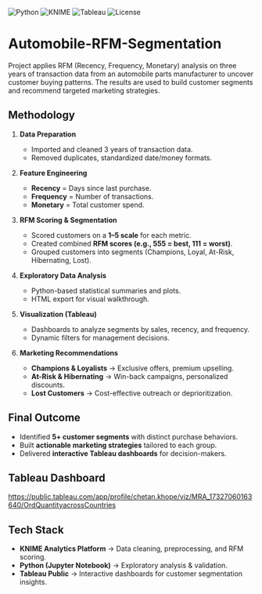 ![Python](https://img.shields.io/badge/Python-3.9-blue?logo=python)
![KNIME](https://img.shields.io/badge/KNIME-Analytics-yellow?logo=knime)
![Tableau](https://img.shields.io/badge/Tableau-Public-orange?logo=tableau)
![License](https://img.shields.io/badge/License-MIT-green)

# Automobile-RFM-Segmentation
Project applies RFM (Recency, Frequency, Monetary) analysis on three years of transaction data from an automobile parts manufacturer to uncover customer buying patterns. The results are used to build customer segments and recommend targeted marketing strategies.

## Methodology ##

1. **Data Preparation**
   - Imported and cleaned 3 years of transaction data.
   - Removed duplicates, standardized date/money formats.

2. **Feature Engineering**
   - **Recency** = Days since last purchase.
   - **Frequency** = Number of transactions.
   - **Monetary** = Total customer spend.

3. **RFM Scoring & Segmentation**
   - Scored customers on a **1–5 scale** for each metric.
   - Created combined **RFM scores (e.g., 555 = best, 111 = worst)**.
   - Grouped customers into segments (Champions, Loyal, At-Risk, Hibernating, Lost).

4. **Exploratory Data Analysis**
   - Python-based statistical summaries and plots.
   - HTML export for visual walkthrough.

5. **Visualization (Tableau)**
   - Dashboards to analyze segments by sales, recency, and frequency.
   - Dynamic filters for management decisions.

6. **Marketing Recommendations**
   - **Champions & Loyalists** → Exclusive offers, premium upselling.
   - **At-Risk & Hibernating** → Win-back campaigns, personalized discounts.
   - **Lost Customers** → Cost-effective outreach or deprioritization.

## Final Outcome ##
 - Identified **5+ customer segments** with distinct purchase behaviors.
 - Built **actionable marketing strategies** tailored to each group.
 - Delivered **interactive Tableau dashboards** for decision-makers.

## Tableau Dashboard ##
https://public.tableau.com/app/profile/chetan.khope/viz/MRA_17327060163640/OrdQuantityacrossCountries 

## Tech Stack ##
 - **KNIME Analytics Platform** → Data cleaning, preprocessing, and RFM scoring.
 - **Python (Jupyter Notebook)** → Exploratory analysis & validation.
 - **Tableau Public** → Interactive dashboards for customer segmentation insights.
